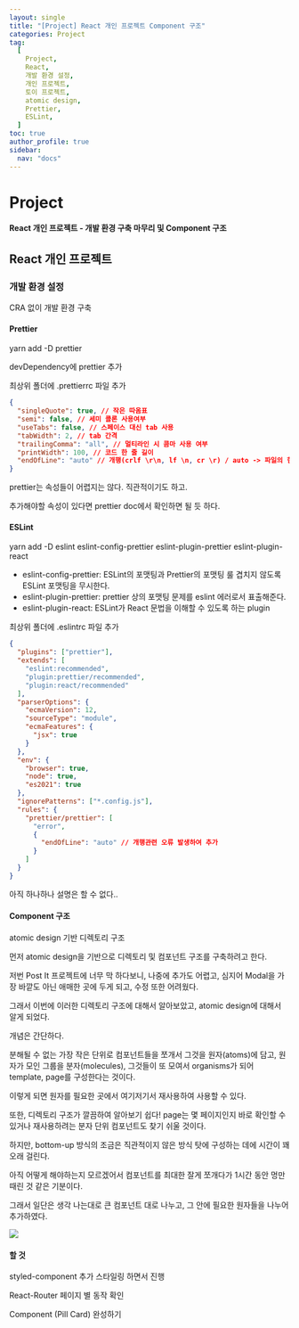 ```yaml
---
layout: single
title: "[Project] React 개인 프로젝트 Component 구조"
categories: Project
tag:
  [
    Project,
    React,
    개발 환경 설정,
    개인 프로젝트,
    토이 프로젝트,
    atomic design,
    Prettier,
    ESLint,
  ]
toc: true
author_profile: true
sidebar:
  nav: "docs"
---
```


# Project

**React 개인 프로젝트 - 개발 환경 구축 마무리 및 Component 구조**

## React 개인 프로젝트

### 개발 환경 설정

CRA 없이 개발 환경 구축

#### Prettier

yarn add -D prettier

devDependency에 prettier 추가

최상위 폴더에 .prettierrc 파일 추가

```json
{
  "singleQuote": true, // 작은 따옴표
  "semi": false, // 세미 콜론 사용여부
  "useTabs": false, // 스페이스 대신 tab 사용
  "tabWidth": 2, // tab 간격
  "trailingComma": "all", // 멀티라인 시 콤마 사용 여부
  "printWidth": 100, // 코드 한 줄 길이
  "endOfLine": "auto" // 개행(crlf \r\n, lf \n, cr \r) / auto -> 파일의 현재 개행문자
}
```

prettier는 속성들이 어렵지는 않다. 직관적이기도 하고.

추가해야할 속성이 있다면 prettier doc에서 확인하면 될 듯 하다.

#### ESLint

yarn add -D eslint eslint-config-prettier eslint-plugin-prettier eslint-plugin-react

- eslint-config-prettier: ESLint의 포맷팅과 Prettier의 포맷팅 룰 겹치지 않도록 ESLint 포맷팅을 무시한다.
- eslint-plugin-prettier: prettier 상의 포맷팅 문제를 eslint 에러로서 표출해준다.
- eslint-plugin-react: ESLint가 React 문법을 이해할 수 있도록 하는 plugin

최상위 폴더에 .eslintrc 파일 추가

```json
{
  "plugins": ["prettier"],
  "extends": [
    "eslint:recommended",
    "plugin:prettier/recommended",
    "plugin:react/recommended"
  ],
  "parserOptions": {
    "ecmaVersion": 12,
    "sourceType": "module",
    "ecmaFeatures": {
      "jsx": true
    }
  },
  "env": {
    "browser": true,
    "node": true,
    "es2021": true
  },
  "ignorePatterns": ["*.config.js"],
  "rules": {
    "prettier/prettier": [
      "error",
      {
        "endOfLine": "auto" // 개행관련 오류 발생하여 추가
      }
    ]
  }
}
```

아직 하나하나 설명은 할 수 없다..

#### Component 구조

atomic design 기반 디렉토리 구조

먼저 atomic design을 기반으로 디렉토리 및 컴포넌트 구조를 구축하려고 한다.

저번 Post It 프로젝트에 너무 막 하다보니, 나중에 추가도 어렵고, 심지어 Modal을 가장 바깥도 아닌 애매한 곳에 두게 되고,
수정 또한 어려웠다.

그래서 이번에 이러한 디렉토리 구조에 대해서 알아보았고, atomic design에 대해서 알게 되었다.

개념은 간단하다.

분해될 수 없는 가장 작은 단위로 컴포넌트들을 쪼개서 그것을 원자(atoms)에 담고, 원자가 모인 그룹을 분자(molecules),
그것들이 또 모여서 organisms가 되어 template, page를 구성한다는 것이다.

이렇게 되면 원자를 필요한 곳에서 여기저기서 재사용하여 사용할 수 있다.

또한, 디렉토리 구조가 깔끔하여 알아보기 쉽다! page는 몇 페이지인지 바로 확인할 수 있거나 재사용하려는 분자 단위 컴포넌트도 찾기 쉬울 것이다.

하지만, bottom-up 방식의 조금은 직관적이지 않은 방식 탓에 구성하는 데에 시간이 꽤 오래 걸린다.

아직 어떻게 해야하는지 모르겠어서 컴포넌트를 최대한 잘게 쪼개다가 1시간 동안 멍만 때린 것 같은 기분이다.

그래서 일단은 생각 나는대로 큰 컴포넌트 대로 나누고, 그 안에 필요한 원자들을 나누어 추가하였다.

<img src='./assets/images/211228_directory.JPG' />

#### 할 것

styled-component 추가 스타일링 하면서 진행

React-Router 페이지 별 동작 확인

Component (Pill Card) 완성하기
